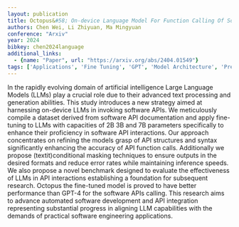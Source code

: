 ```yaml
---
layout: publication
title: Octopus&#58; On-device Language Model For Function Calling Of Software Apis
authors: Chen Wei, Li Zhiyuan, Ma Mingyuan
conference: "Arxiv"
year: 2024
bibkey: chen2024language
additional_links:
  - {name: "Paper", url: "https://arxiv.org/abs/2404.01549"}
tags: ['Applications', 'Fine Tuning', 'GPT', 'Model Architecture', 'Pretraining Methods', 'Tools', 'Training Techniques']
---
```

In the rapidly evolving domain of artificial intelligence Large Language Models (LLMs) play a crucial role due to their advanced text processing and generation abilities. This study introduces a new strategy aimed at harnessing on-device LLMs in invoking software APIs. We meticulously compile a dataset derived from software API documentation and apply fine-tuning to LLMs with capacities of 2B 3B and 7B parameters specifically to enhance their proficiency in software API interactions. Our approach concentrates on refining the models grasp of API structures and syntax significantly enhancing the accuracy of API function calls. Additionally we propose (textit)conditional masking techniques to ensure outputs in the desired formats and reduce error rates while maintaining inference speeds. We also propose a novel benchmark designed to evaluate the effectiveness of LLMs in API interactions establishing a foundation for subsequent research. Octopus the fine-tuned model is proved to have better performance than GPT-4 for the software APIs calling. This research aims to advance automated software development and API integration representing substantial progress in aligning LLM capabilities with the demands of practical software engineering applications.
